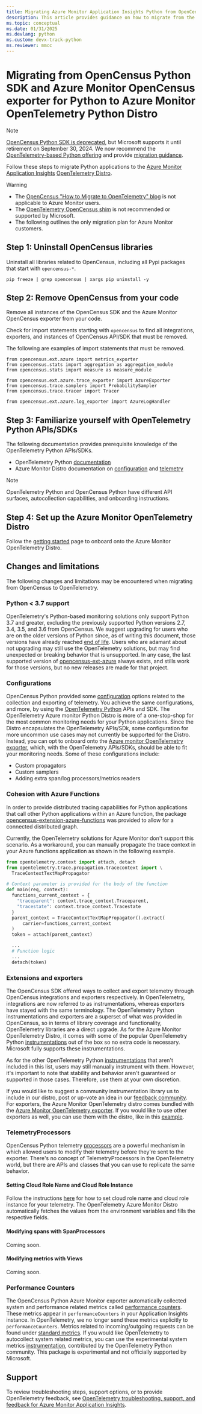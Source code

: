```yaml
---
title: Migrating Azure Monitor Application Insights Python from OpenCensus to OpenTelemetry
description: This article provides guidance on how to migrate from the Azure Monitor Application Insights Python SDK and OpenCensus exporter to OpenTelemetry.
ms.topic: conceptual
ms.date: 01/31/2025
ms.devlang: python
ms.custom: devx-track-python
ms.reviewer: mmcc
---
```


# Migrating from OpenCensus Python SDK and Azure Monitor OpenCensus exporter for Python to Azure Monitor OpenTelemetry Python Distro

> [!NOTE]
> [OpenCensus Python SDK is deprecated](https://opentelemetry.io/blog/2023/sunsetting-opencensus/), but Microsoft supports it until retirement on September 30, 2024. We now recommend the [OpenTelemetry-based Python offering](./opentelemetry-enable.md?tabs=python) and provide [migration guidance](./opentelemetry-python-opencensus-migrate.md?tabs=aspnetcore).

Follow these steps to migrate Python applications to the [Azure Monitor](../overview.md) [Application Insights](./app-insights-overview.md) [OpenTelemetry Distro](./opentelemetry-enable.md?tabs=python).

> [!WARNING]
> * The [OpenCensus "How to Migrate to OpenTelemetry" blog](https://opentelemetry.io/blog/2023/sunsetting-opencensus/#how-to-migrate-to-opentelemetry) is not applicable to Azure Monitor users.
> * The [OpenTelemetry OpenCensus shim](https://pypi.org/project/opentelemetry-opencensus-shim/) is not recommended or supported by Microsoft.
> * The following outlines the only migration plan for Azure Monitor customers.

## Step 1: Uninstall OpenCensus libraries

Uninstall all libraries related to OpenCensus, including all Pypi packages that start with `opencensus-*`.

```
pip freeze | grep opencensus | xargs pip uninstall -y
```

## Step 2: Remove OpenCensus from your code

Remove all instances of the OpenCensus SDK and the Azure Monitor OpenCensus exporter from your code.

Check for import statements starting with `opencensus` to find all integrations, exporters, and instances of OpenCensus API/SDK that must be removed.

The following are examples of import statements that must be removed.

```
from opencensus.ext.azure import metrics_exporter
from opencensus.stats import aggregation as aggregation_module
from opencensus.stats import measure as measure_module

from opencensus.ext.azure.trace_exporter import AzureExporter
from opencensus.trace.samplers import ProbabilitySampler
from opencensus.trace.tracer import Tracer

from opencensus.ext.azure.log_exporter import AzureLogHandler
```

## Step 3: Familiarize yourself with OpenTelemetry Python APIs/SDKs

The following documentation provides prerequisite knowledge of the OpenTelemetry Python APIs/SDKs.

* OpenTelemetry Python [documentation](https://opentelemetry-python.readthedocs.io/en/stable/)
* Azure Monitor Distro documentation on [configuration](./opentelemetry-configuration.md?tabs=python) and [telemetry](./opentelemetry-add-modify.md?tabs=python)

> [!NOTE]
> OpenTelemetry Python and OpenCensus Python have different API surfaces, autocollection capabilities, and onboarding instructions.

## Step 4: Set up the Azure Monitor OpenTelemetry Distro

Follow the [getting started](./opentelemetry-enable.md?tabs=python#enable-opentelemetry-with-application-insights)
page to onboard onto the Azure Monitor OpenTelemetry Distro.

## Changes and limitations

The following changes and limitations may be encountered when migrating from OpenCensus to OpenTelemetry.

### Python < 3.7 support

OpenTelemetry's Python-based monitoring solutions only support Python 3.7 and greater, excluding the previously supported Python versions 2.7, 3.4, 3.5, and 3.6 from OpenCensus. We suggest upgrading for users who are on the older versions of Python since, as of writing this document, those versions have already reached [end of life](https://devguide.python.org/versions/). Users who are adamant about not upgrading may still use the OpenTelemetry solutions, but may find unexpected or breaking behavior that is unsupported. In any case, the last supported version of [opencensus-ext-azure](https://pypi.org/project/opencensus-ext-azure/) always exists, and stills work for those versions, but no new releases are made for that project.

### Configurations

OpenCensus Python provided some [configuration](https://github.com/census-instrumentation/opencensus-python#customization) options related to the collection and exporting of telemetry. You achieve the same configurations, and more, by using the [OpenTelemetry Python](https://opentelemetry-python.readthedocs.io/en/stable/) APIs and SDK. The OpenTelemetry Azure monitor Python Distro is more of a one-stop-shop for the most common monitoring needs for your Python applications. Since the Distro encapsulates the OpenTelemetry APIs/SDk, some configuration for more uncommon use cases may not currently be supported for the Distro. Instead, you can opt to onboard onto the [Azure monitor OpenTelemetry exporter](https://github.com/Azure/azure-sdk-for-python/tree/main/sdk/monitor/azure-monitor-opentelemetry-exporter), which, with the OpenTelemetry APIs/SDKs, should be able to fit your monitoring needs. Some of these configurations include:

* Custom propagators
* Custom samplers
* Adding extra span/log processors/metrics readers

### Cohesion with Azure Functions

In order to provide distributed tracing capabilities for Python applications that call other Python applications within an Azure function, the package [opencensus-extension-azure-functions](https://pypi.org/project/opencensus-extension-azure-functions/) was provided to allow for a connected distributed graph.

Currently, the OpenTelemetry solutions for Azure Monitor don't support this scenario. As a workaround, you can manually propagate the trace context in your Azure functions application as shown in the following example.

```python
from opentelemetry.context import attach, detach
from opentelemetry.trace.propagation.tracecontext import \
  TraceContextTextMapPropagator

# Context parameter is provided for the body of the function
def main(req, context):
  functions_current_context = {
    "traceparent": context.trace_context.Traceparent,
    "tracestate": context.trace_context.Tracestate
  }
  parent_context = TraceContextTextMapPropagator().extract(
      carrier=functions_current_context
  )
  token = attach(parent_context)

  ...
  # Function logic
  ...
  detach(token)
```

### Extensions and exporters

The OpenCensus SDK offered ways to collect and export telemetry through OpenCensus integrations and exporters respectively. In OpenTelemetry, integrations are now referred to as instrumentations, whereas exporters have stayed with the same terminology. The OpenTelemetry Python instrumentations and exporters are a superset of what was provided in OpenCensus, so in terms of library coverage and functionality, OpenTelemetry libraries are a direct upgrade. As for the Azure Monitor OpenTelemetry Distro, it comes with some of the popular OpenTelemetry Python [instrumentations](.\opentelemetry-add-modify.md?tabs=python#included-instrumentation-libraries) out of the box so no extra code is necessary. Microsoft fully supports these instrumentations.

As for the other OpenTelemetry Python [instrumentations](https://github.com/open-telemetry/opentelemetry-python-contrib/tree/main/instrumentation) that aren't included in this list, users may still manually instrument with them. However, it's important to note that stability and behavior aren't guaranteed or supported in those cases. Therefore, use them at your own discretion.

If you would like to suggest a community instrumentation library us to include in our distro, post or up-vote an idea in our [feedback community](https://feedback.azure.com/d365community/forum/3887dc70-2025-ec11-b6e6-000d3a4f09d0). For exporters, the Azure Monitor OpenTelemetry distro comes bundled with the [Azure Monitor OpenTelemetry exporter](https://pypi.org/project/azure-monitor-opentelemetry-exporter/). If you would like to use other exporters as well, you can use them with the distro, like in this [example](./opentelemetry-configuration.md?tabs=python#enable-the-otlp-exporter).

### TelemetryProcessors

OpenCensus Python telemetry [processors](./api-filtering-sampling.md#opencensus-python-telemetry-processors) are a powerful mechanism in which allowed users to modify their telemetry before they're sent to the exporter. There's no concept of TelemetryProcessors in the OpenTelemetry world, but there are APIs and classes that you can use to replicate the same behavior.

#### Setting Cloud Role Name and Cloud Role Instance

Follow the instructions [here](./opentelemetry-configuration.md?tabs=python#set-the-cloud-role-name-and-the-cloud-role-instance) for how to set cloud role name and cloud role instance for your telemetry. The OpenTelemetry Azure Monitor Distro automatically fetches the values from the environment variables and fills the respective fields.

#### Modifying spans with SpanProcessors

Coming soon.

#### Modifying metrics with Views

Coming soon.

### Performance Counters

The OpenCensus Python Azure Monitor exporter automatically collected system and performance related metrics called [performance counters](https://github.com/census-instrumentation/opencensus-python/tree/master/contrib/opencensus-ext-azure#performance-counters). These metrics appear in `performanceCounters` in your Application Insights instance. In OpenTelemetry, we no longer send these metrics explicitly to `performanceCounters`. Metrics related to incoming/outgoing requests can be found under [standard metrics](./standard-metrics.md). If you would like OpenTelemetry to autocollect system related metrics, you can use the experimental system metrics [instrumentation](https://github.com/open-telemetry/opentelemetry-python-contrib/tree/main/instrumentation/opentelemetry-instrumentation-system-metrics), contributed by the OpenTelemetry Python community. This package is experimental and not officially supported by Microsoft.

## Support

To review troubleshooting steps, support options, or to provide OpenTelemetry feedback, see [OpenTelemetry troubleshooting, support, and feedback for Azure Monitor Application Insights](.\opentelemetry-help-support-feedback.md).